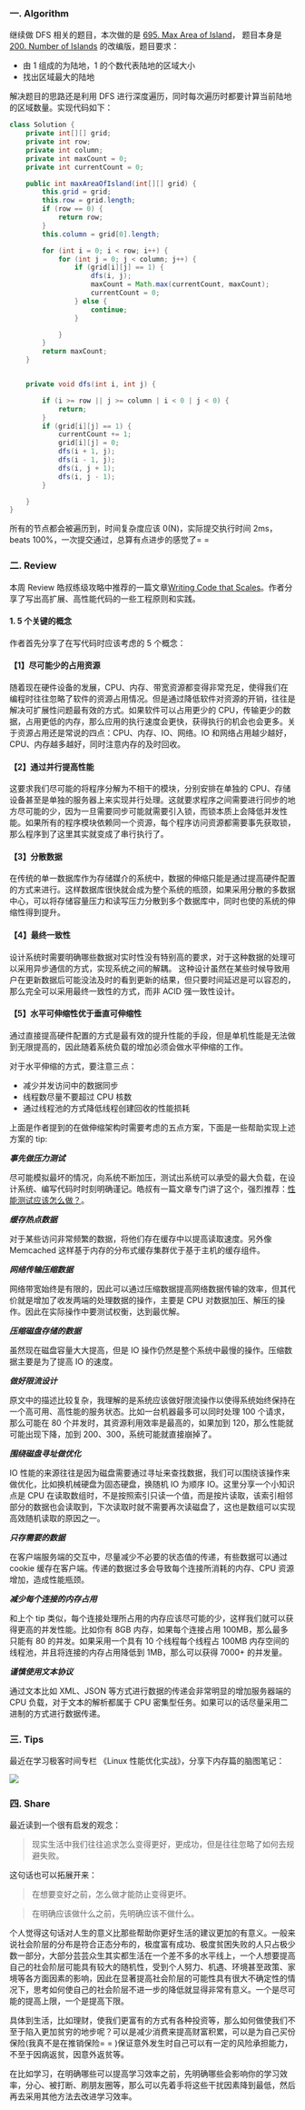 ### 一. Algorithm

继续做 DFS 相关的题目，本次做的是 [695. Max Area of Island](https://leetcode.com/problems/max-area-of-island/)，
题目本身是 [200. Number of Islands](https://leetcode.com/problems/number-of-islands/) 的改编版，题目要求：

- 由 1 组成的为陆地，1 的个数代表陆地的区域大小
- 找出区域最大的陆地

解决题目的思路还是利用 DFS 进行深度遍历，同时每次遍历时都要计算当前陆地的区域数量。实现代码如下：

```Java
class Solution {
    private int[][] grid;
    private int row;
    private int column;
    private int maxCount = 0;
    private int currentCount = 0;

    public int maxAreaOfIsland(int[][] grid) {
        this.grid = grid;
        this.row = grid.length;
        if (row == 0) {
            return row;
        }
        this.column = grid[0].length;

        for (int i = 0; i < row; i++) {
            for (int j = 0; j < column; j++) {
                if (grid[i][j] == 1) {
                    dfs(i, j);
                    maxCount = Math.max(currentCount, maxCount);
                    currentCount = 0;
                } else {
                    continue;
                }

            }
        }
        return maxCount;
    }


    private void dfs(int i, int j) {

        if (i >= row || j >= column | i < 0 | j < 0) {
            return;
        }
        if (grid[i][j] == 1) {
            currentCount += 1;
            grid[i][j] = 0;
            dfs(i + 1, j);
            dfs(i - 1, j);
            dfs(i, j + 1);
            dfs(i, j - 1);
        }

    }
}
```

所有的节点都会被遍历到，时间复杂度应该 0(N)，实际提交执行时间 2ms，beats 100%，一次提交通过，总算有点进步的感觉了= = 


### 二. Review

本周 Review 皓叔练级攻略中推荐的一篇文章[Writing Code that Scales](https://blog.rackspace.com/writing-code-that-scales)。作者分享了写出高扩展、高性能代码的一些工程原则和实践。

#### 1. 5 个关键的概念

作者首先分享了在写代码时应该考虑的 5 个概念：

#### 【1】尽可能少的占用资源

随着现在硬件设备的发展，CPU、内存、带宽资源都变得非常充足，使得我们在编程时往往忽略了软件的资源占用情况。但是通过降低软件对资源的开销，往往是解决可扩展性问题最有效的方式。如果软件可以占用更少的 CPU，传输更少的数据，占用更低的内存，那么应用的执行速度会更快，获得执行的机会也会更多。关于资源占用还是常说的四点：CPU、内存、IO、网络。IO 和网络占用越少越好，CPU、内存越多越好，同时注意内存的及时回收。

#### 【2】通过并行提高性能

这要求我们尽可能的将程序分解为不相干的模块，分别安排在单独的 CPU、存储设备甚至是单独的服务器上来实现并行处理。这就要求程序之间需要进行同步的地方尽可能的少，因为一旦需要同步可能就需要引入锁，而锁本质上会降低并发性能。如果所有的程序模块依赖同一个资源，每个程序访问资源都需要事先获取锁，那么程序到了这里其实就变成了串行执行了。

#### 【3】分散数据

在传统的单一数据库作为存储媒介的系统中，数据的伸缩只能是通过提高硬件配置的方式来进行。这样数据库很快就会成为整个系统的瓶颈，如果采用分散的多数据中心，可以将存储容量压力和读写压力分散到多个数据库中，同时也使的系统的伸缩性得到提升。

#### 【4】最终一致性

设计系统时需要明确哪些数据对实时性没有特别高的要求，对于这种数据的处理可以采用异步通信的方式，实现系统之间的解耦。
这种设计虽然在某些时候导致用户在更新数据后可能没法及时的看到更新的结果，但只要时间延迟是可以容忍的，那么完全可以采用最终一致性的方式，而非 ACID 强一致性设计。

#### 【5】水平可伸缩性优于垂直可伸缩性

通过直接提高硬件配置的方式是最有效的提升性能的手段，但是单机性能是无法做到无限提高的，因此随着系统负载的增加必须会做水平伸缩的工作。

对于水平伸缩的方式，要注意三点：

- 减少并发访问中的数据同步
- 线程数尽量不要超过 CPU 核数
- 通过线程池的方式降低线程创建回收的性能损耗

上面是作者提到的在做伸缩架构时需要考虑的五点方案，下面是一些帮助实现上述方案的 tip:


***事先做压力测试***

尽可能模拟最坏的情况，向系统不断加压，测试出系统可以承受的最大负载，在设计系统、编写代码时时刻明确谨记。皓叔有一篇文章专门讲了这个，强烈推荐：[性能测试应该怎么做？](https://coolshell.cn/articles/17381.html)。

***缓存热点数据***

对于某些访问非常频繁的数据，将他们存在缓存中以提高读取速度。另外像 Memcached 这样基于内存的分布式缓存集群优于基于主机的缓存组件。

***网络传输压缩数据***

网络带宽始终是有限的，因此可以通过压缩数据提高网络数据传输的效率，但其代价就是增加了收发两端的处理数据的操作，主要是 CPU 对数据加压、解压的操作。因此在实际操作中要测试权衡，达到最优解。

***压缩磁盘存储的数据***

虽然现在磁盘容量大大提高，但是 IO 操作仍然是整个系统中最慢的操作。压缩数据主要是为了提高 IO 的速度。

***做好限流设计***

原文中的描述比较复杂，我理解的是系统应该做好限流操作以使得系统始终保持在一个高可用、高性能的服务状态。比如一台机器最多可以同时处理 100 个请求，那么可能在 80 个并发时，其资源利用效率是最高的，如果加到 120，那么性能就可能出现下降，加到 200、300，系统可能就直接崩掉了。

***围绕磁盘寻址做优化***

IO 性能的来源往往是因为磁盘需要通过寻址来查找数据，我们可以围绕该操作来做优化，比如换机械硬盘为固态硬盘，换随机 IO 为顺序 IO。这里分享一个小知识点是 CPU 在读取数组时，不是按照索引只读一个值，而是按片读取，该索引相邻部分的数据也会读取到，下次读取时就不需要再次读磁盘了，这也是数组可以实现高效随机读取的原因之一。

***只存需要的数据***

在客户端服务端的交互中，尽量减少不必要的状态值的传递，有些数据可以通过 cookie 缓存在客户端。传递的数据过多会导致每个连接所消耗的内存、CPU 资源增加，造成性能瓶颈。

***减少每个连接的内存占用***

和上个 tip 类似，每个连接处理所占用的内存应该尽可能的少，这样我们就可以获得更高的并发性能。比如你有 8GB 内存，如果每个连接占用 100MB，那么最多只能有 80 的并发。如果采用一个具有 10 个线程每个线程占 100MB 内存空间的线程池，并且将连接的内存占用降低到 1MB，那么可以获得 7000+ 的并发量。

***谨慎使用文本协议***

通过文本比如 XML、JSON 等方式进行数据的传递会非常明显的增加服务器端的 CPU 负载，对于文本的解析都属于 CPU 密集型任务。如果可以的话尽量采用二进制的方式进行数据传递。


### 三. Tips

最近在学习极客时间专栏 《Linux 性能优化实战》，分享下内存篇的脑图笔记：

![](https://github.com/zouyingjie/arts/blob/master/image/%E3%80%8ALinux%20%E6%80%A7%E8%83%BD%E4%BC%98%E5%8C%96%E5%AE%9E%E6%88%98%E3%80%8B-%E5%86%85%E5%AD%98%E7%AF%87%E7%AE%80%E8%AE%B0.png)

### 四. Share

最近读到一个很有启发的观念：

> 现实生活中我们往往追求怎么变得更好，更成功，但是往往忽略了如何去规避失败。

这句话也可以拓展开来：

> 在想要变好之前，怎么做才能防止变得更坏。

> 在明确应该做什么之前，先明确应该不做什么。

个人觉得这句话对人生的意义比那些帮助你更好生活的建议更加的有意义。一般来说社会阶层的分布是符合正态分布的，极度富有成功、极度贫困失败的人只占极少数一部分，大部分芸芸众生其实都生活在一个差不多的水平线上，一个人想要提高自己的社会阶层可能具有较大的随机性，受到个人努力、机遇、环境甚至政策、家境等各方面因素的影响，因此在显著提高社会阶层的可能性具有很大不确定性的情况下，思考如何使自己的社会阶层不进一步的降低就显得非常有意义。一个是尽可能的提高上限，一个是提高下限。

具体到生活，比如理财，使我们更富有的方式有各种投资等，那么如何做使我们不至于陷入更加贫穷的地步呢？可以是减少消费来提高财富积累，可以是为自己买份保险(我真不是在推销保险= = )保证意外发生时自己可以有一定的风险承担能力，不至于因病返贫，因意外返贫等。

在比如学习，在明确哪些可以提高学习效率之前，先明确哪些会影响你的学习效率，分心、被打断、刷朋友圈等，那么可以先着手将这些干扰因素降到最低，然后再去采用其他方法去改进学习效率。
